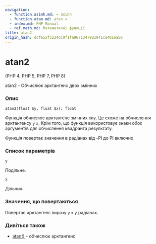 ```yaml
---
navigation:
  - function.asinh.md: « asinh
  - function.atan.md: atan »
  - index.md: PHP Manual
  - ref.math.md: Математичні функції
title: atan2
origin_hash: ddf652f5224dc9f1fa9671347921941ca401ea50
---
```

# atan2

(PHP 4, PHP 5, PHP 7, PHP 8)

atan2 - Обчислює арктангенс двох змінних

### Опис

```methodsynopsis
atan2(float $y, float $x): float
```

Функція обчислює арктангенс змінних `x`и`y`. Це схоже на обчислення арктангенсу `y` `x`, Крім того, що функція використовує знаки обох аргументів для обчислення квадранта результату.

Функція повертає значення в радіанах від -PI до PI включно.

### Список параметрів

`y`

Подільне.

`x`

Дільник.

### Значення, що повертаються

Повертає арктангенс виразу `y` `x` у радіанах.

### Дивіться також

-   [atan()](function.atan.md) \- обчислює арктангенс
